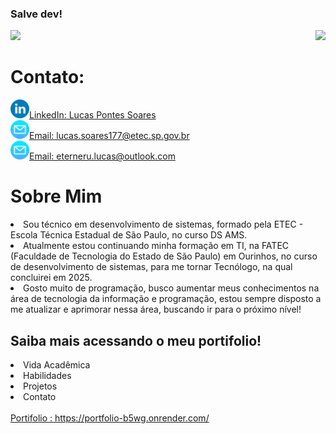 ### Salve dev!
<body>
<div>
  <picture>
    <source 
      srcset="https://github-readme-stats.vercel.app/api?username=Lucas-Pontes-Soares&show_icons=true&theme=dark"
      media="(prefers-color-scheme: dark)"
    />
    <source
      srcset="https://github-readme-stats.vercel.app/api?username=Lucas-Pontes-Soares&show_icons=true"
      media="(prefers-color-scheme: light), (prefers-color-scheme: no-preference)"
    />
  <img src="https://github-readme-stats.vercel.app/api?username=Lucas-Pontes-Soares&show_icons=true" />
  </picture>
  <img height="150px" align="right" src="https://github-readme-stats.vercel.app/api/top-langs/?username=Lucas-Pontes-Soares&layout=compact&theme=dark">
</div>

<div>
  <h1>Contato: </h1>
  <img height="30px"src="imagens/linkedin1.png"><a href="https://www.linkedin.com/in/lucas-pontes-soares-88a211216/">LinkedIn: Lucas Pontes Soares</a> <br>
  <img height="30px"src="imagens/email1.png"><a href="emailto lucas.soares177@etec.sp.gov.br">Email: lucas.soares177@etec.sp.gov.br</a><br>
  <img height="30px"src="imagens/email1.png"><a href="emailto lucas.soares177@etec.sp.gov.br">Email: eterneru.lucas@outlook.com</a>
 </div>
 
<div>
  <h1>Sobre Mim</h1>
  <li>Sou técnico em desenvolvimento de sistemas, formado pela ETEC - Escola Técnica Estadual de São Paulo, no curso DS AMS.</li>
  <li>Atualmente estou continuando minha formação em TI, na FATEC (Faculdade de Tecnologia do Estado de São Paulo) em Ourinhos, no curso de desenvolvimento de sistemas, para me tornar Tecnólogo, na qual concluirei em 2025.</li>
  <li>Gosto muito de programação, busco aumentar meus conhecimentos na área de tecnologia da informação e programação, estou sempre disposto a me atualizar e aprimorar nessa área, buscando ir para o próximo nível!</li>

  <h2>Saiba mais acessando o meu portifolio!</h2>

  <li>Vida Acadêmica</li>
  <li>Habilidades</li>
  <li>Projetos</li>
  <li>Contato</li>

  <br>
  <a target="_blank" href="https://portfolio-b5wg.onrender.com/">Portifolio : https://portfolio-b5wg.onrender.com/</a>
  
</div>
 
